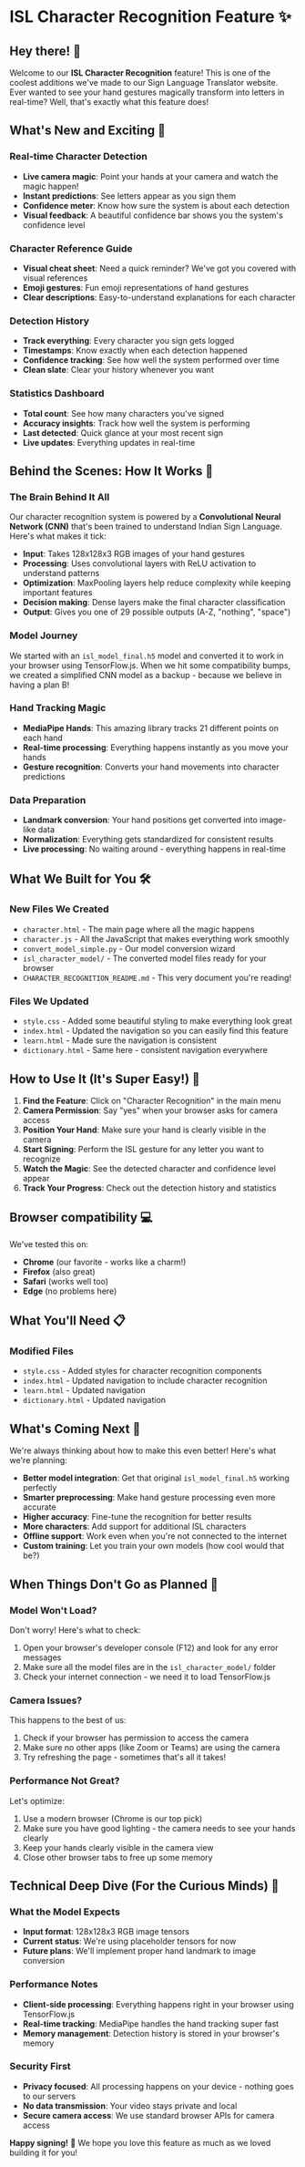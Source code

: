 # ISL Character Recognition Feature ✨

## Hey there! 👋

Welcome to our **ISL Character Recognition** feature! This is one of the coolest additions we've made to our Sign Language Translator website. Ever wanted to see your hand gestures magically transform into letters in real-time? Well, that's exactly what this feature does!

## What's New and Exciting 🎉

### Real-time Character Detection
- **Live camera magic**: Point your hands at your camera and watch the magic happen!
- **Instant predictions**: See letters appear as you sign them
- **Confidence meter**: Know how sure the system is about each detection
- **Visual feedback**: A beautiful confidence bar shows you the system's confidence level

### Character Reference Guide
- **Visual cheat sheet**: Need a quick reminder? We've got you covered with visual references
- **Emoji gestures**: Fun emoji representations of hand gestures
- **Clear descriptions**: Easy-to-understand explanations for each character

### Detection History
- **Track everything**: Every character you sign gets logged
- **Timestamps**: Know exactly when each detection happened
- **Confidence tracking**: See how well the system performed over time
- **Clean slate**: Clear your history whenever you want

### Statistics Dashboard
- **Total count**: See how many characters you've signed
- **Accuracy insights**: Track how well the system is performing
- **Last detected**: Quick glance at your most recent sign
- **Live updates**: Everything updates in real-time

## Behind the Scenes: How It Works 🔧

### The Brain Behind It All
Our character recognition system is powered by a **Convolutional Neural Network (CNN)** that's been trained to understand Indian Sign Language. Here's what makes it tick:

- **Input**: Takes 128x128x3 RGB images of your hand gestures
- **Processing**: Uses convolutional layers with ReLU activation to understand patterns
- **Optimization**: MaxPooling layers help reduce complexity while keeping important features
- **Decision making**: Dense layers make the final character classification
- **Output**: Gives you one of 29 possible outputs (A-Z, "nothing", "space")

### Model Journey
We started with an `isl_model_final.h5` model and converted it to work in your browser using TensorFlow.js. When we hit some compatibility bumps, we created a simplified CNN model as a backup - because we believe in having a plan B! 

### Hand Tracking Magic
- **MediaPipe Hands**: This amazing library tracks 21 different points on each hand
- **Real-time processing**: Everything happens instantly as you move your hands
- **Gesture recognition**: Converts your hand movements into character predictions

### Data Preparation
- **Landmark conversion**: Your hand positions get converted into image-like data
- **Normalization**: Everything gets standardized for consistent results
- **Live processing**: No waiting around - everything happens in real-time

## What We Built for You 🛠️

### New Files We Created
- `character.html` - The main page where all the magic happens
- `character.js` - All the JavaScript that makes everything work smoothly
- `convert_model_simple.py` - Our model conversion wizard
- `isl_character_model/` - The converted model files ready for your browser
- `CHARACTER_RECOGNITION_README.md` - This very document you're reading!

### Files We Updated
- `style.css` - Added some beautiful styling to make everything look great
- `index.html` - Updated the navigation so you can easily find this feature
- `learn.html` - Made sure the navigation is consistent
- `dictionary.html` - Same here - consistent navigation everywhere

## How to Use It (It's Super Easy!) 🚀

1. **Find the Feature**: Click on "Character Recognition" in the main menu
2. **Camera Permission**: Say "yes" when your browser asks for camera access
3. **Position Your Hand**: Make sure your hand is clearly visible in the camera
4. **Start Signing**: Perform the ISL gesture for any letter you want to recognize
5. **Watch the Magic**: See the detected character and confidence level appear
6. **Track Your Progress**: Check out the detection history and statistics

## Browser compatibility 💻

We've tested this on:
- **Chrome** (our favorite - works like a charm!)
- **Firefox** (also great)
- **Safari** (works well too)
- **Edge** (no problems here)

## What You'll Need 📋

### Modified Files
- `style.css` - Added styles for character recognition components
- `index.html` - Updated navigation to include character recognition
- `learn.html` - Updated navigation
- `dictionary.html` - Updated navigation

## What's Coming Next 🚀

We're always thinking about how to make this even better! Here's what we're planning:

- **Better model integration**: Get that original `isl_model_final.h5` working perfectly
- **Smarter preprocessing**: Make hand gesture processing even more accurate
- **Higher accuracy**: Fine-tune the recognition for better results
- **More characters**: Add support for additional ISL characters
- **Offline support**: Work even when you're not connected to the internet
- **Custom training**: Let you train your own models (how cool would that be?)

## When Things Don't Go as Planned 🔧

### Model Won't Load?
Don't worry! Here's what to check:
1. Open your browser's developer console (F12) and look for any error messages
2. Make sure all the model files are in the `isl_character_model/` folder
3. Check your internet connection - we need it to load TensorFlow.js

### Camera Issues?
This happens to the best of us:
1. Check if your browser has permission to access the camera
2. Make sure no other apps (like Zoom or Teams) are using the camera
3. Try refreshing the page - sometimes that's all it takes!

### Performance Not Great?
Let's optimize:
1. Use a modern browser (Chrome is our top pick)
2. Make sure you have good lighting - the camera needs to see your hands clearly
3. Keep your hands clearly visible in the camera view
4. Close other browser tabs to free up some memory

## Technical Deep Dive (For the Curious Minds) 🔬

### What the Model Expects
- **Input format**: 128x128x3 RGB image tensors
- **Current status**: We're using placeholder tensors for now
- **Future plans**: We'll implement proper hand landmark to image conversion

### Performance Notes
- **Client-side processing**: Everything happens right in your browser using TensorFlow.js
- **Real-time tracking**: MediaPipe handles the hand tracking super fast
- **Memory management**: Detection history is stored in your browser's memory

### Security First
- **Privacy focused**: All processing happens on your device - nothing goes to our servers
- **No data transmission**: Your video stays private and local
- **Secure camera access**: We use standard browser APIs for camera access

**Happy signing!** 🤟 We hope you love this feature as much as we loved building it for you!
